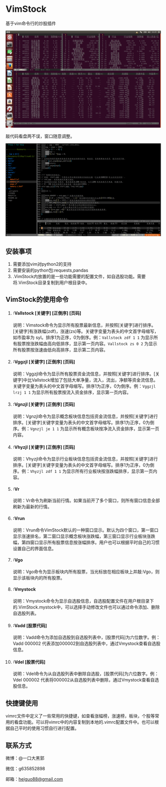 # VimStock
基于vim命令行的炒股插件

![Alt text](https://github.com/guofh/VimStock/blob/master/VimStock.png)
  
敲代码看盘两不误，窗口随意调整。
  
![Alt text](https://github.com/guofh/VimStock/blob/master/VimStock2.png)

## 安装事项

1. 需要添加vim对python2的支持
2. 需要安装的python包:requests,pandas
3. .VimStock内放置的是一些功能需要的配置文件，如自选股功能。需要将.VimStock目录复制到用户根目录中。

## VimStock的使用命令

1. #### **:Vallstock [关键字] [正倒序] [页码]**  
    
    说明：Vimstock命令为显示所有股票最新信息，并按照[关键字]进行排序。[关键字]有涨跌幅(zdf)，涨速(zs)等。关键字变量为表头的中文首字母缩写，如市盈率为  syl。排序1为正序，0为倒序。例：`Vallstock zdf 1 1` 为显示所有股票按涨跌幅由高向低排序，显示第一页内容。`Vallstock zs 0 2` 为显示所有股票按涨速由低向高排序，显示第二页内容。
    
2. #### **:Vggzjl [关键字] [正倒序] [页码]**  
    
    说明：Vggzjl命令为显示所有股票资金流信息，并按照[关键字]进行排序。[关键字]中比Vallstock增加了包括大单净量，流入，流出，净额等资金流信息。关键字变量为表头的中文首字母缩写。排序1为正序，0为倒序。例：`Vggzjl lrzj 1 1` 为显示所有股票按流入资金排序，显示第一页内容。
    
3. #### **:Vgnzjl [关键字] [正倒序] [页码]**  
    
    说明：Vgnzjl命令为显示概念板块信息包括资金流信息，并按照[关键字]进行排序。[关键字]关键字变量为表头的中文首字母缩写。排序1为正序，0为倒序。例：`Vgnzjl je 1 1` 为显示所有概念板块按净流入资金排序，显示第一页内容。
    
4. #### **:Vhyzjl [关键字] [正倒序] [页码]**  
    
    说明：Vhyzjl命令为显示行业板块信息包括资金流信息，并按照[关键字]进行排序。[关键字]关键字变量为表头的中文首字母缩写。排序1为正序，0为倒序。例：`Vhyzjl zdf 1 1` 为显示所有行业板块按涨跌幅排序，显示第一页内容。
    
4. #### **:Vr**  
    
    说明：Vr命令为刷新当前行情。如果当前开了多个窗口，则所有窗口信息全部刷新为最新的行情。
    
5. #### **:Vrun**  
    
    说明：Vrun命令VimStock默认的一种窗口显示。默认为四个窗口，第一窗口显示涨速排名，第二窗口显示概念板块涨跌幅，第三窗口显示行业板块涨跌幅，第四窗口显示所有股票信息按涨幅排序。用户也可以根据平时自己的习惯设置自己的界面信息。
     
6. #### **:Vgo**
    
    说明：Vgo命令为显示板块内所有股票，当光标放在相应板块上并敲:Vgo，则显示该板块内的所有股票。

7. #### **:Vmystock**
    
    说明：Vmystock命令为显示自选股信息，自选股配置文件在用户根目录下的.VimStock.mystock中，可以选择手动修改文件也可以通过命令添加、删除自选股列表。

8. #### **:Vadd [股票代码]**
    
    说明：Vadd命令为添加自选股到自选股列表中，[股票代码]为六位数字。例：Vadd 000002 代表添加000002到自选股列表中，通过Vmystock查看自选股信息。

9. #### **:Vdel [股票代码]**
    
    说明：Vdel命令为从自选股列表中删除自选股，[股票代码]为六位数字。例：Vdel 000002 代表将000002从自选股列表中删除，通过Vmystock查看自选股信息。


## 快捷键使用

vimrc文件中定义了一些常用的快捷键，如查看涨幅榜，涨速榜，板块，个股等常用的看盘功能。可以将vimrc中的内容复制到本地的.vimrc配置文件中。也可以根据自己平时的使用习惯自行进行配置。

## 联系方式

微博：@一口大黑郭

微信：g635852898

邮箱：heiguo88@gmail.com
  

